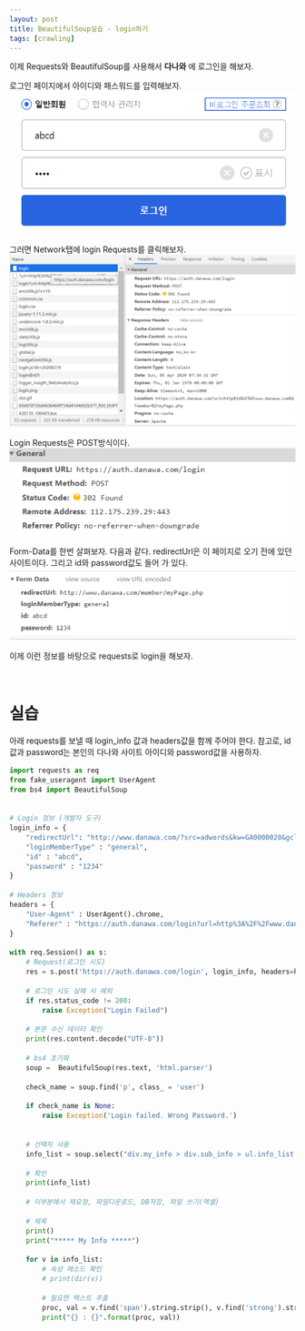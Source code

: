 ```yaml
---
layout: post
title: BeautifulSoup실습 - login하기
tags: [crawling]
---
```

이제 Requests와 BeautifulSoup를 사용해서 **다나와** 에 로그인을 해보자.

로그인 페이지에서 아이디와 패스워드를 입력해보자.
![Alt text](/public/post/2020_04_05_BeautifulSoup_Login/danawa_login.PNG)

그러면 Network탭에 login Requests를 클릭해보자.
![Alt text](/public/post/2020_04_05_BeautifulSoup_Login/Login_Post.PNG)

Login Requests은 POST방식이다.
![Alt text](/public/post/2020_04_05_BeautifulSoup_Login/post.PNG)

Form-Data를 한번 살펴보자. 다음과 같다. redirectUrl은 이 페이지로 오기 전에 있던 사이트이다. 그리고 id와 password값도 들어 가 있다.
![Alt text](/public/post/2020_04_05_BeautifulSoup_Login/form_data.PNG)

이제 이런 정보를 바탕으로 requests로 login을 해보자.

&nbsp;
&nbsp;
&nbsp;

# 실습
아래 requests를 보낼 때 login_info 값과 headers값을 함께 주어야 한다. 참고로, id값과 password는 본인의 다나와 사이트 아이디와 password값을 사용하자.
~~~python
import requests as req
from fake_useragent import UserAgent
from bs4 import BeautifulSoup


# Login 정보 (개발자 도구)
login_info = {
    "redirectUrl": "http://www.danawa.com/?src=adwords&kw=GA0000020&gclid=CjwKCAjwvZv0BRA8EiwAD9T2VXeCafelXx2YFiBJXID4fe4jr6cw8VSTQJdjHS2lqW71Bv00Hybw9xoCDXsQAvD_BwE",
    "loginMemberType" : "general",
    "id" : "abcd",
    "password" : "1234"
}

# Headers 정보
headers = {
    "User-Agent" : UserAgent().chrome,
    "Referer" : "https://auth.danawa.com/login?url=http%3A%2F%2Fwww.danawa.com%2Fmember%2FmyPage.php"
}

with req.Session() as s:
    # Request(로그인 시도)
    res = s.post('https://auth.danawa.com/login', login_info, headers=headers)

    # 로그인 시도 실패 시 예외
    if res.status_code != 200:
        raise Exception("Login Failed")

    # 본문 수신 데이터 확인
    print(res.content.decode("UTF-8"))

    # bs4 초기화
    soup =  BeautifulSoup(res.text, 'html.parser')

    check_name = soup.find('p', class_ = 'user')

    if check_name is None:
        raise Exception('Login failed. Wrong Password.')


    # 선택자 사용
    info_list = soup.select("div.my_info > div.sub_info > ul.info_list > li")

    # 확인
    print(info_list)

    # 이부분에서 재요청, 파일다운로드, DB저장, 파일 쓰기(엑셀)

    # 제목
    print()
    print("***** My Info *****")

    for v in info_list:
        # 속성 메소드 확인
        # print(dir(v))

        # 필요한 텍스트 추출
        proc, val = v.find('span').string.strip(), v.find('strong').string.strip()
        print("{} : {}".format(proc, val))


~~~
